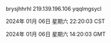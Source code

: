 brysjhhrhl 219.139.196.106 yqqlmgsycl

2024年 01月 06日 星期六 22:20:03 CST

2024年 01月 06日 星期六 14:20:03 GMT
